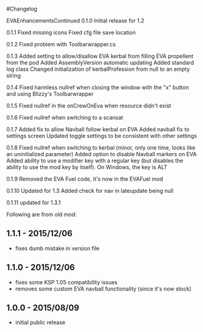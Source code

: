 #Changelog

EVAEnhancementsContinued
0.1.0
	Initial release for 1.2

0.1.1
	Fixed missing icons
	Fixed cfg file save location

0.1.2
	Fixed problem with Toolbarwrapper.cs

0.1.3
	Added setting to allow/disallow EVA kerbal from filling EVA propellent from the pod
	Added AssemblyVersion automatic updating
	Added standard log class
	Changed initialization of kerbalProfession from null to an empty string

0.1.4
	Fixed harmless nullref when closing the window with the "x" button and using Blizzy's Toolbarwrapper

0.1.5
	Fixed nullref in the onCrewOnEva when resource didn't exist

0.1.6
	Fixed nullref when switching to a scansat

0.1.7
	Added fix to allow Navball follow kerbal on EVA
	Added navball fix to settings screen
	Updated toggle settings to be consistent with other settings

0.1.8
	Fixed nullref when switching to kerbal (minor, only one time, looks like an uninitialized parameter)
	Added option to disable Navball markers on EVA
	Added ability to use a modifier key with a regular key (but disables the ability to use the mod key by itself).  On Windows, the key is ALT

0.1.9
	Removed the EVA Fuel code, it's now in the EVAFuel mod

0.1.10
	Updated for 1.3
	Added check for nav in lateupdate being null

0.1.11
	updated for 1.3.1

Following are from old mod:

## 1.1.1 - 2015/12/06
- fixes dumb mistake in version file

## 1.1.0 - 2015/12/06
- fixes some KSP 1.05 compatibility issues
- removes some custom EVA navball functionality (since it's now stock)

## 1.0.0 - 2015/08/09
- initial public release
